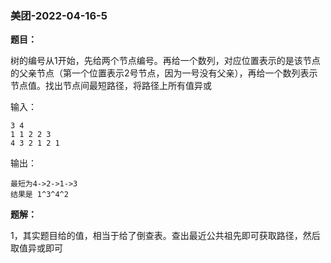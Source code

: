 ### 美团-2022-04-16-5

**题目：**

树的编号从1开始，先给两个节点编号。再给一个数列，对应位置表示的是该节点的父亲节点（第一个位置表示2号节点，因为一号没有父亲），再给一个数列表示节点值。找出节点间最短路径，将路径上所有值异或

输入：

```shell
3 4
1 1 2 2 3
4 3 2 1 2 1
```

输出：

```shell
最短为4->2->1->3
结果是 1^3^4^2
```

**题解：**

1，其实题目给的值，相当于给了倒查表。查出最近公共祖先即可获取路径，然后取值异或即可